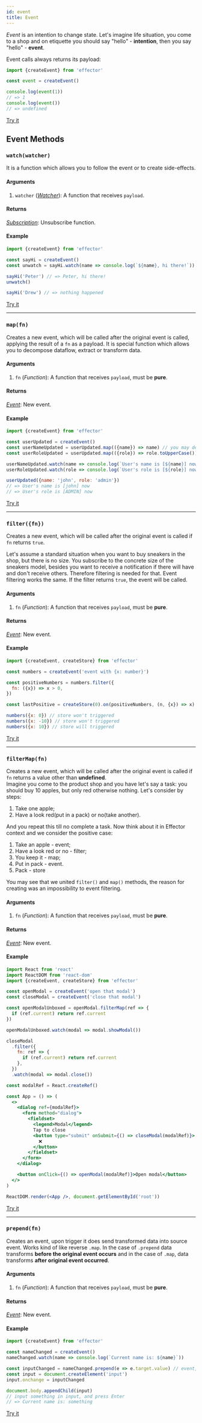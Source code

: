 ```yaml
---
id: event
title: Event
---
```


_Event_ is an intention to change state. Let's imagine life situation, you come to a shop and on etiquette you should say "hello" - **intention**, then you say "hello" - **event**.

Event calls always returns its payload:

```js try
import {createEvent} from 'effector'

const event = createEvent()

console.log(event(1))
// => 1
console.log(event())
// => undefined
```

[Try it](https://share.effector.dev/iVBYDJjf)

## Event Methods

### `watch(watcher)`

It is a function which allows you to follow the event or to create side-effects.

<!--If you want to know, when watch is called, welcome to advanced section-->

#### Arguments

1. `watcher` ([_Watcher_](../../glossary.md#watcher)): A function that receives `payload`.

#### Returns

[_Subscription_](../../glossary.md#subscription): Unsubscribe function.

#### Example

```js try
import {createEvent} from 'effector'

const sayHi = createEvent()
const unwatch = sayHi.watch(name => console.log(`${name}, hi there!`))

sayHi('Peter') // => Peter, hi there!
unwatch()

sayHi('Drew') // => nothing happened
```

[Try it](https://share.effector.dev/9YVgCl4C)

<hr/>

### `map(fn)`

Creates a new event, which will be called after the original event is called, applying the result of a `fn` as a payload. It is special function which allows you to decompose dataflow, extract or transform data.

#### Arguments

1. `fn` (_Function_): A function that receives `payload`, must be **pure**.

#### Returns

[_Event_](Event.md): New event.

#### Example

```js try
import {createEvent} from 'effector'

const userUpdated = createEvent()
const userNameUpdated = userUpdated.map(({name}) => name) // you may decompose dataflow with .map() method
const userRoleUpdated = userUpdated.map(({role}) => role.toUpperCase()) // either way you can transform data

userNameUpdated.watch(name => console.log(`User's name is [${name}] now`))
userRoleUpdated.watch(role => console.log(`User's role is [${role}] now`))

userUpdated({name: 'john', role: 'admin'})
// => User's name is [john] now
// => User's role is [ADMIN] now
```

[Try it](https://share.effector.dev/duDut6nR)

<hr/>

### `filter({fn})`

Creates a new event, which will be called after the original event is called if `fn` returns `true`.

Let's assume a standard situation when you want to buy sneakers in the shop, but there is no size. You subscribe to the concrete size of the sneakers model, besides you want to receive a notification if there will have and don't receive others. Therefore filtering is needed for that. Event filtering works the same. If the filter returns `true`, the event will be called.

<!-- You may ask, why object as argument? If you are interesting, welcome to advanced section -->

#### Arguments

1. `fn` (_Function_): A function that receives `payload`, must be **pure**.

#### Returns

[_Event_](Event.md): New event.

#### Example

```js try
import {createEvent, createStore} from 'effector'

const numbers = createEvent('event with {x: number}')

const positiveNumbers = numbers.filter({
  fn: ({x}) => x > 0,
})

const lastPositive = createStore(0).on(positiveNumbers, (n, {x}) => x)

numbers({x: 0}) // store won't triggered
numbers({x: -10}) // store won't triggered
numbers({x: 10}) // store will triggered
```

[Try it](https://share.effector.dev/rfTLL4bo)

<hr />

### `filterMap(fn)`

Creates a new event, which will be called after the original event is called if `fn` returns a value other than **undefined**.\
Imagine you come to the product shop and you have let's say a task: you should buy 10 apples, but only red otherwise nothing.
Let's consider by steps:

1. Take one apple;
2. Have a look red(put in a pack) or no(take another).

And you repeat this till no complete a task. Now think about it in Effector context and we consider the positive case:

1. Take an apple - event;
2. Have a look red or no - filter;
3. You keep it - map;
4. Put in pack - event.
5. Pack - store

You may see that we united `filter()` and `map()` methods, the reason for creating was an impossibility to event filtering.

#### Arguments

1. `fn` (_Function_): A function that receives `payload`, must be **pure**.

#### Returns

[_Event_](Event.md): New event.

#### Example

```jsx try
import React from 'react'
import ReactDOM from 'react-dom'
import {createEvent, createStore} from 'effector'

const openModal = createEvent('open that modal')
const closeModal = createEvent('close that modal')

const openModalUnboxed = openModal.filterMap(ref => {
  if (ref.current) return ref.current
})

openModalUnboxed.watch(modal => modal.showModal())

closeModal
  .filter({
    fn: ref => {
      if (ref.current) return ref.current
    },
  })
  .watch(modal => modal.close())

const modalRef = React.createRef()

const App = () => (
  <>
    <dialog ref={modalRef}>
      <form method="dialog">
        <fieldset>
          <legend>Modal</legend>
          Tap to close
          <button type="submit" onSubmit={() => closeModal(modalRef)}>
            ❌
          </button>
        </fieldset>
      </form>
    </dialog>

    <button onClick={() => openModal(modalRef)}>Open modal</button>
  </>
)

ReactDOM.render(<App />, document.getElementById('root'))
```

[Try it](https://share.effector.dev/IqDmMX3e)

<hr />

### `prepend(fn)`

Creates an event, upon trigger it does send transformed data into source event. Works kind of like reverse `.map`. In the case of `.prepend` data transforms **before the original event occurs** and in the case of `.map`, data transforms **after original event occurred**.

#### Arguments

1. `fn` (_Function_): A function that receives `payload`, must be **pure**.

#### Returns

[_Event_](Event.md): New event.

#### Example

```js try
import {createEvent} from 'effector'

const nameChanged = createEvent()
nameChanged.watch(name => console.log(`Current name is: ${name}`))

const inputChanged = nameChanged.prepend(e => e.target.value) // event, which will be bound to DOM element
const input = document.createElement('input')
input.onchange = inputChanged

document.body.appendChild(input)
// input something in input, and press Enter
// => Current name is: something
```

[Try it](https://share.effector.dev/lVz4Wr1v)
